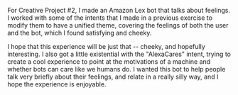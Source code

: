 For Creative Project #2, I made an Amazon Lex bot that talks about feelings. I worked with
some of the intents that I made in a previous exercise to modify them to have a unified theme,
covering the feelings of both the user and the bot, which I found satisfying and cheeky. 


I hope that this experience will be just that -- cheeky, and hopefully interesting. I also
got a little existential with the "AlexaCares" intent, trying to create a cool experience
to point at the motivations of a machine and whether bots can care like we humans do. I wanted 
this bot to help people talk very briefly about their feelings, and relate in a really silly way, 
and I hope the experience is enjoyable.
